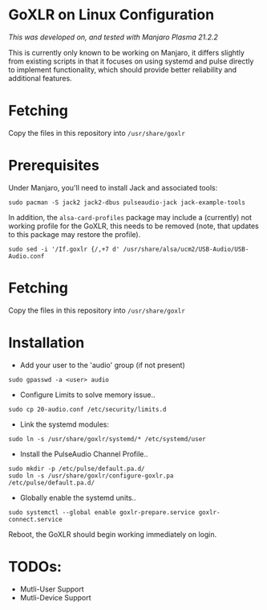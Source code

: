 # GoXLR on Linux Configuration

*This was developed on, and tested with Manjaro Plasma 21.2.2*

This is currently only known to be working on Manjaro, it differs slightly from existing scripts in that it focuses
on using systemd and pulse directly to implement functionality, which should provide better reliability and additional
features.

# Fetching
Copy the files in this repository into `/usr/share/goxlr`

# Prerequisites
Under Manjaro, you'll need to install Jack and associated tools:

`sudo pacman -S jack2 jack2-dbus pulseaudio-jack jack-example-tools`

In addition, the `alsa-card-profiles` package may include a (currently) not working profile for the GoXLR, this needs
to be removed (note, that updates to this package may restore the profile).

`sudo sed -i '/If.goxlr {/,+7 d' /usr/share/alsa/ucm2/USB-Audio/USB-Audio.conf`

# Fetching
Copy the files in this repository into `/usr/share/goxlr`

# Installation

- Add your user to the 'audio' group (if not present)

`sudo gpasswd -a <user> audio`

- Configure Limits to solve memory issue..

`sudo cp 20-audio.conf /etc/security/limits.d`

- Link the systemd modules:

`sudo ln -s /usr/share/goxlr/systemd/* /etc/systemd/user`

- Install the PulseAudio Channel Profile..

`sudo mkdir -p /etc/pulse/default.pa.d/`  
`sudo ln -s /usr/share/goxlr/configure-goxlr.pa /etc/pulse/default.pa.d/`

- Globally enable the systemd units..

`sudo systemctl --global enable goxlr-prepare.service goxlr-connect.service`  

Reboot, the GoXLR should begin working immediately on login.

# TODOs:
* Mutli-User Support
* Mutli-Device Support

